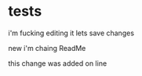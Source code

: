 # tests
i'm fucking editing it 
lets save changes 

new i'm chaing ReadMe

this change was added on line 
